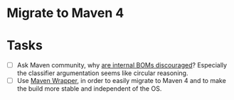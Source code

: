 # Migrate to Maven 4
# Tasks
* [ ] Ask Maven community, why [are internal BOMs discouraged](https://maven.apache.org/whatsnewinmaven4.html)?
  Especially the classifier argumentation seems like circular reasoning.
* [ ] Use [Maven Wrapper](https://maven.apache.org/tools/wrapper/), in order to easily migrate to Maven 4 and
  to make the build more stable and independent of the OS.